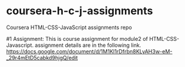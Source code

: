 # coursera-h-c-j-assignments
Coursera HTML-CSS-JavaScript assignments repo

#1 Assignment: This is course assignment for module2 of HTML-CSS-Javascript. assignment details are in the following link.
              https://docs.google.com/document/d/1M1Kl1rDfrbn8KLyAH3w-eM-_29r4mEtD5cabkd9hjgQ/edit
